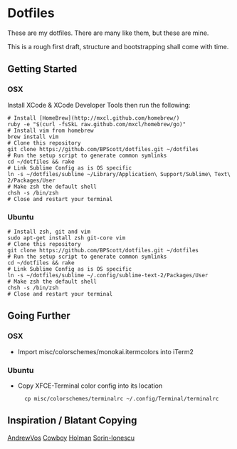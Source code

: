 # Dotfiles

These are my dotfiles. There are many like them, but these are mine.

This is a rough first draft, structure and bootstrapping shall come
with time.

## Getting Started

### OSX

Install XCode & XCode Developer Tools then run the following:

    # Install [HomeBrew](http://mxcl.github.com/homebrew/)
    ruby -e "$(curl -fsSkL raw.github.com/mxcl/homebrew/go)"
    # Install vim from homebrew
    brew install vim
    # Clone this repository
    git clone https://github.com/BPScott/dotfiles.git ~/dotfiles
    # Run the setup script to generate common symlinks
    cd ~/dotfiles && rake
    # Link Sublime Config as is OS specific
    ln -s ~/dotfiles/sublime ~/Library/Application\ Support/Sublime\ Text\ 2/Packages/User
    # Make zsh the default shell
    chsh -s /bin/zsh
    # Close and restart your terminal

### Ubuntu

    # Install zsh, git and vim
    sudo apt-get install zsh git-core vim
    # Clone this repository
    git clone https://github.com/BPScott/dotfiles.git ~/dotfiles
    # Run the setup script to generate common symlinks
    cd ~/dotfiles && rake
    # Link Sublime Config as is OS specific
    ln -s ~/dotfiles/sublime ~/.config/sublime-text-2/Packages/User
    # Make zsh the default shell
    chsh -s /bin/zsh
    # Close and restart your terminal

## Going Further

### OSX

* Import misc/colorschemes/monokai.itermcolors into iTerm2

### Ubuntu

* Copy XFCE-Terminal color config into its location

        cp misc/colorschemes/terminalrc ~/.config/Terminal/terminalrc

## Inspiration / Blatant Copying

[AndrewVos](https://github.com/AndrewVos/vimfiles)
[Cowboy](https://github.com/cowboy/dotfiles)
[Holman](https://github.com/holman/dotfiles)
[Sorin-Ionescu](https://github.com/sorin-ionescu/dot-files)


